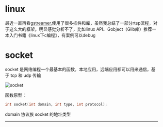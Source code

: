 # linux

最近一直再看[gstreamer][1],使用了很多插件和库，虽然我总结了一部分rtsp流程，对于这么大的框架，明显感觉分析不了，比如linux API、Gobject（Glib库）推荐一本入门书籍《linux下c编程》，有案例可以debug


# socket

socket 是网络编程一个最基本的函数，本地应用，远端应用都可以用来通信，基于 tcp 和 udp 传输

![socket](https://img-blog.csdn.net/2018041015113319?watermark/2/text/aHR0cHM6Ly9ibG9nLmNzZG4ubmV0L2VuZ2luZWVyX2phbWVz/font/5a6L5L2T/fontsize/400/fill/I0JBQkFCMA==/dissolve/70)

函数原型：
```c
int socket(int domain, int type, int protocol);

```
domain 协议族  socket 的地址类型






---
[1]:https://gstreamer.freedesktop.org/
